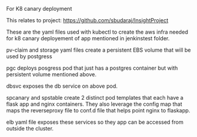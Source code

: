 For K8 canary deployment

This relates to project: https://github.com/sbudaraj/InsightProject

These are the yaml files used with kubectl to create the aws infra needed for k8 canary deployement of app mentioned in jenkinstest folder.

pv-claim and storage yaml files create a persistent EBS volume that will be used by postgress

pgc deploys posgress pod that just has a postgres container but with persistent volume mentioned above.

dbsvc exposes the db service on above pod.

spcanary and spstable create 2 distinct pod templates that each have a flask app and nginx containers. They also leverage the config map that maps the reverseproxy file to conf.d file that helps point nginx to flaskapp.

elb yaml file exposes these services so they app can be accessed from outside the cluster.